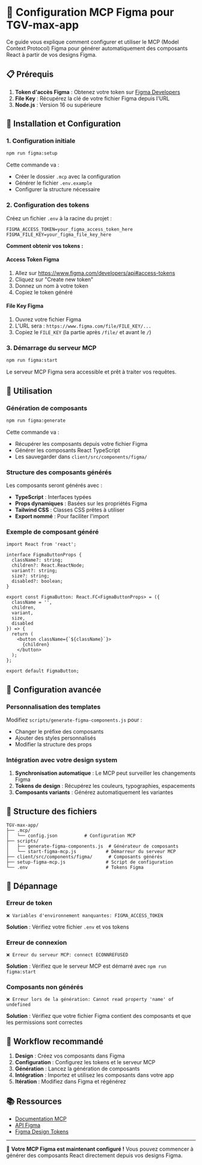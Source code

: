 # 🎨 Configuration MCP Figma pour TGV-max-app

Ce guide vous explique comment configurer et utiliser le MCP (Model Context Protocol) Figma pour générer automatiquement des composants React à partir de vos designs Figma.

## 📋 Prérequis

1. **Token d'accès Figma** : Obtenez votre token sur [Figma Developers](https://www.figma.com/developers/api#access-tokens)
2. **File Key** : Récupérez la clé de votre fichier Figma depuis l'URL
3. **Node.js** : Version 16 ou supérieure

## 🚀 Installation et Configuration

### 1. Configuration initiale

```bash
npm run figma:setup
```

Cette commande va :
- Créer le dossier `.mcp` avec la configuration
- Générer le fichier `.env.example`
- Configurer la structure nécessaire

### 2. Configuration des tokens

Créez un fichier `.env` à la racine du projet :

```env
FIGMA_ACCESS_TOKEN=your_figma_access_token_here
FIGMA_FILE_KEY=your_figma_file_key_here
```

**Comment obtenir vos tokens :**

#### Access Token Figma
1. Allez sur https://www.figma.com/developers/api#access-tokens
2. Cliquez sur "Create new token"
3. Donnez un nom à votre token
4. Copiez le token généré

#### File Key Figma
1. Ouvrez votre fichier Figma
2. L'URL sera : `https://www.figma.com/file/FILE_KEY/...`
3. Copiez le `FILE_KEY` (la partie après `/file/` et avant le `/`)

### 3. Démarrage du serveur MCP

```bash
npm run figma:start
```

Le serveur MCP Figma sera accessible et prêt à traiter vos requêtes.

## 🎯 Utilisation

### Génération de composants

```bash
npm run figma:generate
```

Cette commande va :
- Récupérer les composants depuis votre fichier Figma
- Générer les composants React TypeScript
- Les sauvegarder dans `client/src/components/figma/`

### Structure des composants générés

Les composants seront générés avec :
- **TypeScript** : Interfaces typées
- **Props dynamiques** : Basées sur les propriétés Figma
- **Tailwind CSS** : Classes CSS prêtes à utiliser
- **Export nommé** : Pour faciliter l'import

### Exemple de composant généré

```tsx
import React from 'react';

interface FigmaButtonProps {
  className?: string;
  children?: React.ReactNode;
  variant?: string;
  size?: string;
  disabled?: boolean;
}

export const FigmaButton: React.FC<FigmaButtonProps> = ({
  className = '',
  children,
  variant,
  size,
  disabled
}) => {
  return (
    <button className={`${className}`}>
      {children}
    </button>
  );
};

export default FigmaButton;
```

## 🔧 Configuration avancée

### Personnalisation des templates

Modifiez `scripts/generate-figma-components.js` pour :
- Changer le préfixe des composants
- Ajouter des styles personnalisés
- Modifier la structure des props

### Intégration avec votre design system

1. **Synchronisation automatique** : Le MCP peut surveiller les changements Figma
2. **Tokens de design** : Récupérez les couleurs, typographies, espacements
3. **Composants variants** : Générez automatiquement les variantes

## 📁 Structure des fichiers

```
TGV-max-app/
├── .mcp/
│   └── config.json          # Configuration MCP
├── scripts/
│   ├── generate-figma-components.js  # Générateur de composants
│   └── start-figma-mcp.js           # Démarreur du serveur MCP
├── client/src/components/figma/      # Composants générés
├── setup-figma-mcp.js               # Script de configuration
└── .env                             # Tokens Figma
```

## 🐛 Dépannage

### Erreur de token
```
❌ Variables d'environnement manquantes: FIGMA_ACCESS_TOKEN
```
**Solution** : Vérifiez votre fichier `.env` et vos tokens

### Erreur de connexion
```
❌ Erreur du serveur MCP: connect ECONNREFUSED
```
**Solution** : Vérifiez que le serveur MCP est démarré avec `npm run figma:start`

### Composants non générés
```
❌ Erreur lors de la génération: Cannot read property 'name' of undefined
```
**Solution** : Vérifiez que votre fichier Figma contient des composants et que les permissions sont correctes

## 🔄 Workflow recommandé

1. **Design** : Créez vos composants dans Figma
2. **Configuration** : Configurez les tokens et le serveur MCP
3. **Génération** : Lancez la génération de composants
4. **Intégration** : Importez et utilisez les composants dans votre app
5. **Itération** : Modifiez dans Figma et régénérez

## 📚 Ressources

- [Documentation MCP](https://modelcontextprotocol.io/)
- [API Figma](https://www.figma.com/developers/api)
- [Figma Design Tokens](https://www.figma.com/developers/api#design-tokens)

---

🎉 **Votre MCP Figma est maintenant configuré !** Vous pouvez commencer à générer des composants React directement depuis vos designs Figma.

